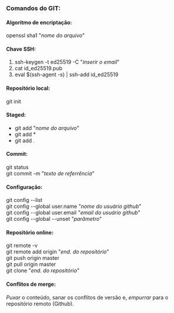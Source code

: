 ### Comandos do GIT:

#### Algoritmo de encriptação:

openssl sha1 "_nome do arquivo_"

#### Chave SSH:

1. ssh-keygen -t ed25519 -C "_inserir o email_"
2. cat id_ed25519.pub
3. eval $(ssh-agent -s) | ssh-add id_ed25519

#### Repositório local:

git init

#### Staged:

- git add "_nome do arquivo_"
- git add \*
- git add .

#### Commit:

git status  
git commit -m "_texto de referrência_"

#### Configuração:

git config --list  
git config --global user.name "_nome do usuário github_"  
git config --global user.email "_email do usuário github_"  
git config --global --unset "_parâmetro_"

#### Repositório online:

git remote -v  
git remote add origin "_end. do repositório_"  
git push origin master  
git pull origin master  
git clone "_end. do repositório_"

#### Conflitos de merge:

_Puxar_ o conteúdo, sanar os conflitos de versão e, _empurrar_ para o repositório remoto (Github).
